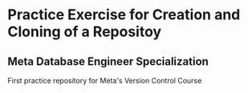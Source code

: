 <h1>Practice Exercise for Creation and Cloning of a Repositoy</h1>
<h2>Meta Database Engineer Specialization</h2>

First practice repository for Meta's Version Control Course
